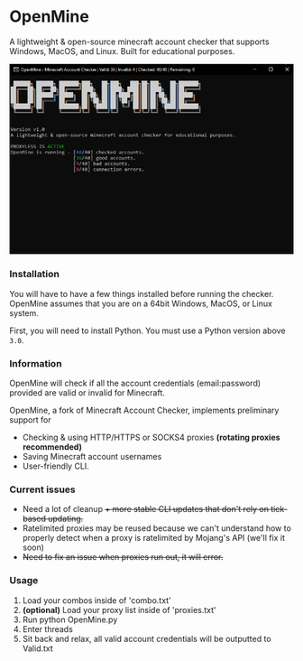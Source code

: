 # OpenMine
A lightweight & open-source minecraft account checker that supports Windows, MacOS, and Linux. Built for educational purposes.

![](img/checkgui.png)

### Installation

You will have to have a few things installed before running the checker. OpenMine assumes that you are on a 64bit Windows, MacOS, or Linux system.

First, you will need to install Python. You must use a Python version above `3.0`. 


### Information
OpenMine will check if all the account credentials (email:password) provided are valid or invalid for Minecraft.

OpenMine, a fork of Minecraft Account Checker, implements preliminary support for 
- Checking & using HTTP/HTTPS or SOCKS4 proxies **(rotating proxies recommended)**
- Saving Minecraft account usernames 
- User-friendly CLI.

### Current issues
- Need a lot of cleanup <strike>+ more stable CLI updates that don't rely on tick-based updating.</strike>
- Ratelimited proxies may be reused because we can't understand how to properly detect when a proxy is ratelimited by Mojang's API (we'll fix it soon)
- <strike>Need to fix an issue when proxies run out, it will error.</strike>

### Usage
1. Load your combos inside of 'combo.txt'
2. **(optional)** Load your proxy list inside of 'proxies.txt' 
3. Run python OpenMine.py
4. Enter threads
5. Sit back and relax, all valid account credentials will be outputted to Valid.txt

